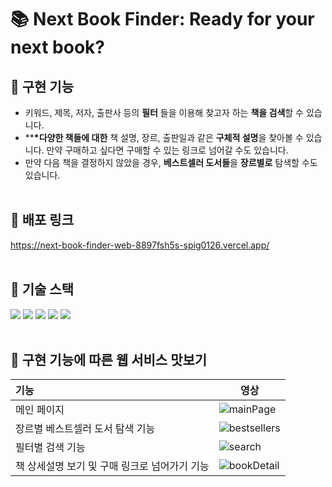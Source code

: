 # 📚 Next Book Finder: Ready for your next book?
## 🔖 구현 기능
- 키워드, 제목, 저자, 출판사 등의 **필터** 들을 이용해 찾고자 하는 **책을 검색**할 수 있습니다.
- \*\***\*다양한 책들에 대한** 책 설명, 장르, 출판일과 같은 **구체적 설명**을 찾아볼 수 있습니다. 만약 구매하고 싶다면 구매할 수 있는 링크로 넘어갈 수도 있습니다.
- 만약 다음 책을 결정하지 않았을 경우, **베스트셀러 도서들**을 **장르별로** 탐색할 수도 있습니다. 
<br/><br/>

## 🔖 배포 링크
https://next-book-finder-web-8897fsh5s-spig0126.vercel.app/ 
<br/><br/>

## 🔖 기술 스택
<img src="https://img.shields.io/badge/JavaScript-F7DF1E?style=flat-square&logo=JavaScript&logoColor=white"/> <img src="https://img.shields.io/badge/Next.js-000000?style=flat-square&logo=Next.js&logoColor=white"/> <img src="https://img.shields.io/badge/vercel-000000?style=flat-square&logo=vercel&logoColor=white"/> <img src="https://img.shields.io/badge/github actions-2088FF?style=flat-square&logo=githubactions&logoColor=white"/> <img src="https://img.shields.io/badge/Chakra UI-319795?style=flat-square&logo=Chakra UI&logoColor=white"/> 
<br/><br/>

## 🔖 구현 기능에 따른 웹 서비스 맛보기
| 기능 | 영상 |
| :-------- | -------- |
| 메인 페이지 | ![mainPage](https://user-images.githubusercontent.com/76835637/158780637-60fcaf60-7376-4e5e-9718-9a50b846dbcf.gif) |
| 장르별 베스트셀러 도서 탐색 기능 | ![bestsellers](https://user-images.githubusercontent.com/76835637/158780877-277d1076-f12a-4c5f-8fe9-9ce2cd29960e.gif)    |
| 필터별 검색 기능 | ![search](https://user-images.githubusercontent.com/76835637/158780305-fedf69a7-79c8-47a3-9ad0-6f11a3d3b739.gif)|
| 책 상세설명 보기 및 구매 링크로 넘어가기 기능 | ![bookDetail](https://user-images.githubusercontent.com/76835637/158781117-5e17642d-abcf-45ab-8066-a2cabdd5aaad.gif)  |

